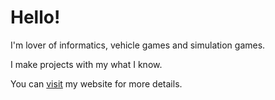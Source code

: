 # Hello!

I'm lover of informatics, vehicle games and simulation games.

I make projects with my what I know.

You can [visit](https://mukonqi.github.io) my website for more details.
